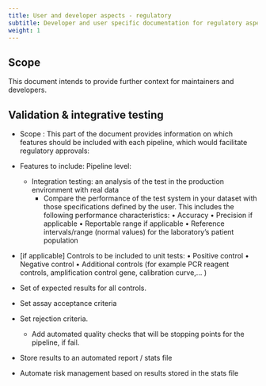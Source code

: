 ```yaml
---
title: User and developer aspects - regulatory 
subtitle: Developer and user specific documentation for regulatory aspects in nf-core
weight: 1
---
```



## Scope 

This document intends to provide further context for maintainers and developers. 
## Validation & integrative testing

* Scope :
   This part of the document provides information on which features should be included with each pipeline, which would facilitate regulatory approvals:
* Features to include:
    Pipeline level:
  * Integration testing: an analysis of the test in the production environment with real data
    - Compare the performance of the test system in your dataset with those
    specifications defined by the user. This includes the following performance
    characteristics:
        • Accuracy
        • Precision
    if applicable    • Reportable range
    if applicable    • Reference intervals/range (normal values) for the laboratory’s patient population
* [if applicable] Controls to be included to unit tests:
        • Positive control
        • Negative control
        • Additional controls (for example PCR reagent controls, amplification control gene, calibration curve,... )
* Set of expected results for all controls.
* Set assay acceptance criteria
* Set rejection criteria.
   - Add automated quality checks that will be stopping points for the pipeline, if fail.

* Store results to an automated report / stats file
* Automate risk management based on results stored in the stats file
  

